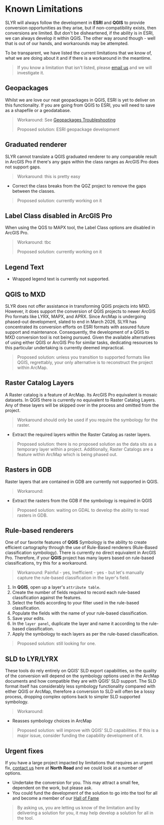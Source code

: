 # Known Limitations

SLYR will always follow the development in **ESRI** and **QGIS** to provide
conversion opportunities as they arise, but if non-compatibility exists, then
conversions are limited. But don't be disheartened, if the ability is in ESRI,
we can always develop it within QGIS. The other way around though - well that
is out of our hands, and workarounds may be attempted.

To be transparent, we have listed the current limitations that we know of, what
we are doing about it and if there is a workaround in the meantime.
> If you know a limitation that isn't listed,
> please [email us](mailto:info@north-road.com) and we will investigate it.

<!--## Template ##
Description
> Workaround intro

1. Instruction
2. Instruction

> Proposed solution: currently working on it -->

## Geopackages

Whilst we are love our neat geopackages in QGIS, ESRI is yet to deliver on this
functionality. If you are going from QGIS to ESRI, you will need to save as a
shapefile or a geodatabase.
> Workaround:
> See [Geopackages Troubleshooting](https://slyr.north-road.com/user_guide/troubleshooting/#geopackage)
>
> Proposed solution: ESRI geopackage development

## Graduated renderer

SLYR cannot translate a QGIS graduated renderer to any comparable result in
ArcGIS Pro if there's any gaps within the class ranges as ArcGIS Pro does not
support gaps.
> Workaround: this is pretty easy

* Correct the class breaks from the QGZ project to remove the gaps between the
  classes.

> Proposed solution: currently working on it

## Label Class disabled in ArcGIS Pro

When using the QGS to MAPX tool, the Label Class options are disabled in ArcGIS
Pro.
> Workaround: tbc
>
> Proposed solution: currently working on it

## Legend Text

- Wrapped legend text is currently not supported.

## QGIS to MXD

SLYR does not offer assistance in transforming QGIS projects into MXD. However,
it does support the conversion of QGIS projects to newer ArcGIS Pro formats
like LYRX, MAPX, and APRX. Since ArcMap is undergoing phased-out development,
slated to end in March 2026, SLYR has concentrated its conversion efforts on
ESRI formats with assured future support and maintenance. Consequently, the
development of a QGIS to MXD conversion tool is not being pursued. Given the
available alternatives of using either QGIS or ArcGIS Pro for similar tasks,
dedicating resources to this particular undertaking is currently deemed
impractical.

> Proposed solution: unless you transition to supported formats like QGIS,
> regrettably, your only alternative is to reconstruct the project within ArcMap.

## Raster Catalog Layers

A Raster catalog is a feature of ArcMap. Its ArcGIS Pro equivalent is mosaic
datasets.
In QGIS there is currently no equivalent to Raster Catalog Layers. Any of these
layers will be skipped over in the process and omitted from the project.

> Workaround should only be used if you require the symbology for the raster.

* Extract the required layers within the Raster Catalog as raster layers.

> Proposed solution: there is no proposed solution as the data sits as a
> temporary layer within a project. Additionally, Raster Catalogs are a feature
> within ArcMap which is being phased out.

## Rasters in GDB

Raster layers that are contained in GDB are currently not supported in QGIS.

> Workaround:

* Extract the rasters from the GDB if the symbology is required in QGIS

> Proposed solution: waiting on GDAL to develop the ability to read rasters in
> GDB.

## Rule-based renderers

One of our favorite features of **QGIS** Symbology is the ability to create
efficient cartography through the use of Rule-Based renderers (Rule-Based
classification symbology). There is currently no direct equivalent in ArcGIS
Pro. Therefore, if your **QGIS** project has many layers based on rule-based
classifications, try this for a workaround.
> Workaround: Painful - yes, Inefficient - yes - but let's manually capture the
> rule-based classification in the layer's field.

1. In **QGIS**, open up a layer's `attribute table`.
2. Create the number of fields required to record each rule-based
   classification against the features.
3. Select the fields according to your filter used in the rule-based
   classification.
4. Populate the fields with the name of your rule-based classification.
5. Save your edits.
6. In the `layer panel`, duplicate the layer and name it according to the
   rule-based classification.
7. Apply the symbology to each layers as per the rule-based classification.

> Proposed solution: still looking for one.

## SLD to LYR/LYRX

These tools do rely entirely on QGIS' SLD export capabilities, so the quality
of the conversion will depend on the symbology options used in the ArcMap
documents and how compatible they are with QGIS' SLD support. The SLD format
itself has considerably less symbology functionality compared with either QGIS
or ArcMap, therefore a conversion to SLD will often be a lossy process,
dropping complex options back to simpler SLD supported symbology.
> Workaround:

* Reasses symbology choices in ArcMap

> Proposed solution: will improve with QGIS' SLD capabilities. If this is a
> major issue, consider funding the capability development of it.

## Urgent fixes

If you have a large project impacted by limitations that requires an urgent
fix, [contact us](mailto:info@north-road.com) here at **North Road** and we
could look at a number of options.

- Undertake the conversion for you. This may attract a small fee, dependent on
  the work, but please ask.
- You could fund the development of the solution to go into the tool for all
  and become a member of our [Hall of Fame](hall_of_fame)

> By asking us, you are letting us know of the limitation and by delivering a
> solution for you, it may help develop a solution for all in the tool. 

